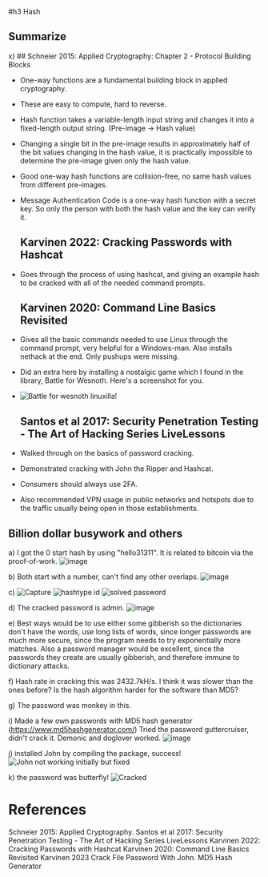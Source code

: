 #h3 Hash

## Summarize

x)  ## Schneier 2015: Applied Cryptography: Chapter 2 - Protocol Building Blocks
  - One-way functions are a fundamental building block in applied cryptography.
  - These are easy to compute, hard to reverse.
  - Hash function takes a variable-length input string and changes it into a fixed-length output string. (Pre-image -> Hash value)
  - Changing a single bit in the pre-image results in approximately half of the bit values changing in the hash value, it is practically impossible to determine the pre-image given only the hash value.
  - Good one-way hash functions are collision-free, no same hash values from different pre-images.
  - Message Authentication Code is a one-way hash function with a secret key. So only the person with both the hash value and the key can verify it.

    ## Karvinen 2022: Cracking Passwords with Hashcat
  - Goes through the process of using hashcat, and giving an example hash to be cracked with all of the needed command prompts.

    ## Karvinen 2020: Command Line Basics Revisited
  - Gives all the basic commands needed to use Linux through the command prompt, very helpful for a Windows-man. Also installs nethack at the end. Only pushups were missing.
  - Did an extra here by installing a nostalgic game which I found in the library, Battle for Wesnoth. Here's a screenshot for you.
  - ![Battle for wesnoth linuxilla!](https://github.com/user-attachments/assets/a9f5a505-8fbb-4f93-830c-ffd68e054c81)


    ## Santos et al 2017: Security Penetration Testing - The Art of Hacking Series LiveLessons
  - Walked through on the basics of password cracking.
  - Demonstrated cracking with John the Ripper and Hashcat.
  - Consumers should always use 2FA.
  - Also recommended VPN usage in public networks and hotspots due to the traffic usually being open in those establishments.

##  Billion dollar busywork and others
a) I got the 0 start hash by using "hello31311". It is related to bitcoin via the proof-of-work.
![image](https://github.com/user-attachments/assets/5017c785-0b5c-4792-bcbe-751a04b4f2e8)


b) Both start with a number, can't find any other overlaps.
![image](https://github.com/user-attachments/assets/29e998a9-a592-45b0-a898-bb2812901320)


c)
![Capture](https://github.com/user-attachments/assets/9580a93e-9974-4692-9f01-b5e493494db8)
![hashtype id](https://github.com/user-attachments/assets/896a1e6a-682d-4047-a6f6-3e5c3e322332)
![solved password](https://github.com/user-attachments/assets/c8538a54-0918-425c-9a58-a262e47b9731)

d) The cracked password is admin.
![image](https://github.com/user-attachments/assets/d0669096-4cec-417c-abd7-7b14a9109b33)

e) Best ways would be to use either some gibberish so the dictionaries don't have the words, use long lists of words, since longer passwords are much more secure, since the program needs to try exponentially more matches.
Also a password manager would be excellent, since the passwords they create are usually gibberish, and  therefore immune to dictionary attacks.

f) Hash rate in cracking this was 2432.7kH/s. I think it was slower than the ones before? Is the hash algorithm harder for the software than MD5?

g) The password was monkey in this.

i) Made a few own passwords with MD5 hash generator (https://www.md5hashgenerator.com/)
Tried the password guttercruiser, didn't crack it. Demonic and doglover worked.
![image](https://github.com/user-attachments/assets/0f11231e-a82d-4d30-bd55-d5ce24d0ff98)

j) installed John by compiling the package, success!
![John not working initially but fixed](https://github.com/user-attachments/assets/f85582d8-422e-48f8-9f70-e2bd2ad23f28)

k) the password was butterfly!
![Cracked](https://github.com/user-attachments/assets/0c340fb9-10a1-45e7-a383-78986a336dd1)
















  
# References
Schneier 2015: Applied Cryptography.
Santos et al 2017: Security Penetration Testing - The Art of Hacking Series LiveLessons
Karvinen 2022: Cracking Passwords with Hashcat
Karvinen 2020: Command Line Basics Revisited
Karvinen 2023 Crack File Password With John.
MD5 Hash Generator
